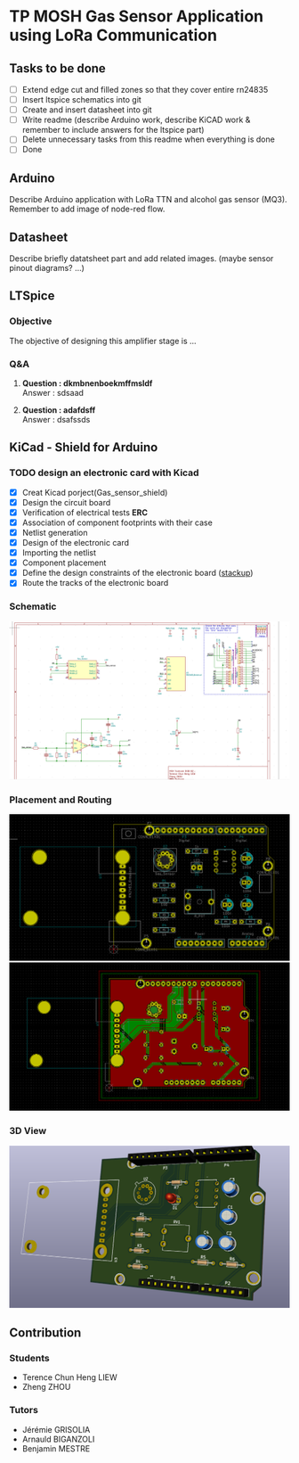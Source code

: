 # TP MOSH Gas Sensor Application using LoRa Communication

## Tasks to be done
- [ ] Extend edge cut and filled zones so that they cover entire rn24835
- [ ] Insert ltspice schematics into git
- [ ] Create and insert datasheet into git
- [ ] Write readme (describe Arduino work, describe KiCAD work & remember to include answers for the ltspice part)
- [ ] Delete unnecessary tasks from this readme when everything is done
- [ ] Done

## Arduino
Describe Arduino application with LoRa TTN and alcohol gas sensor (MQ3). Remember to add image of node-red flow.

## Datasheet
Describe briefly datatsheet part and add related images. (maybe sensor pinout diagrams? ...)

## LTSpice
### Objective
The objective of designing this amplifier stage is ...

### Q&A
1. __Question : dkmbnenboekmffmsldf__ \
   Answer : sdsaad 

2. __Question : adafdsff__ \
   Answer : dsafssds


## KiCad - Shield for Arduino

### TODO design an electronic card with Kicad
- [x] Creat Kicad porject(Gas_sensor_shield)
- [x] Design the circuit board
- [x] Verification of electrical tests **ERC**
- [x] Association of component footprints with their case
- [x] Netlist generation
- [x] Design of the electronic card
- [x] Importing the netlist
- [x] Component placement
- [x] Define the design constraints of the electronic board ([stackup](https://www.emsproto.com/fr/standard-multi-layer-pcb-stackup))
- [x] Route the tracks of the electronic board

### Schematic
![image](https://github.com/MOSH-Insa-Toulouse/2020_2021_LIEW_ZHOU/blob/main/Images/Kicad/Schematic.PNG)
### Placement and Routing
![image](https://github.com/MOSH-Insa-Toulouse/2020_2021_LIEW_ZHOU/blob/main/Images/Kicad/Placement.PNG)
![image](https://github.com/MOSH-Insa-Toulouse/2020_2021_LIEW_ZHOU/blob/main/Images/Kicad/Routing.PNG)
### 3D View
![image](https://github.com/MOSH-Insa-Toulouse/2020_2021_LIEW_ZHOU/blob/main/Images/Kicad/3D_Model.PNG)




## Contribution
### Students 
* Terence Chun Heng LIEW
* Zheng ZHOU
### Tutors
* Jérémie GRISOLIA
* Arnauld BIGANZOLI 
* Benjamin MESTRE
